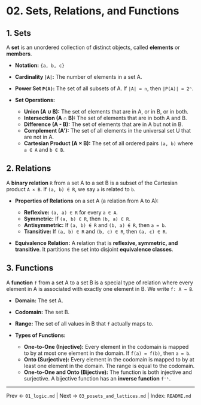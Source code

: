 # 02. Sets, Relations, and Functions

## 1. Sets
A **set** is an unordered collection of distinct objects, called **elements** or **members**.

- **Notation:** `{a, b, c}`
- **Cardinality `|A|`:** The number of elements in a set A.
- **Power Set `P(A)`:** The set of all subsets of A. If `|A| = n`, then `|P(A)| = 2ⁿ`.

- **Set Operations:**
  - **Union (A ∪ B):** The set of elements that are in A, or in B, or in both.
  - **Intersection (A ∩ B):** The set of elements that are in both A and B.
  - **Difference (A - B):** The set of elements that are in A but not in B.
  - **Complement (A'):** The set of all elements in the universal set U that are not in A.
  - **Cartesian Product (A × B):** The set of all ordered pairs `(a, b)` where `a ∈ A` and `b ∈ B`.

## 2. Relations
A **binary relation** `R` from a set A to a set B is a subset of the Cartesian product `A × B`. If `(a, b) ∈ R`, we say `a` is related to `b`.

- **Properties of Relations** on a set A (a relation from A to A):
  - **Reflexive:** `(a, a) ∈ R` for every `a ∈ A`.
  - **Symmetric:** If `(a, b) ∈ R`, then `(b, a) ∈ R`.
  - **Antisymmetric:** If `(a, b) ∈ R` and `(b, a) ∈ R`, then `a = b`.
  - **Transitive:** If `(a, b) ∈ R` and `(b, c) ∈ R`, then `(a, c) ∈ R`.

- **Equivalence Relation:** A relation that is **reflexive, symmetric, and transitive**. It partitions the set into disjoint **equivalence classes**.

## 3. Functions
A **function** `f` from a set A to a set B is a special type of relation where every element in A is associated with exactly one element in B. We write `f: A → B`.
- **Domain:** The set A.
- **Codomain:** The set B.
- **Range:** The set of all values in B that `f` actually maps to.

- **Types of Functions:**
  - **One-to-One (Injective):** Every element in the codomain is mapped to by at most one element in the domain. If `f(a) = f(b)`, then `a = b`.
  - **Onto (Surjective):** Every element in the codomain is mapped to by at least one element in the domain. The range is equal to the codomain.
  - **One-to-One and Onto (Bijective):** The function is both injective and surjective. A bijective function has an **inverse function** `f⁻¹`.

---
Prev ← `01_logic.md` | Next → `03_posets_and_lattices.md` | Index: `README.md`
